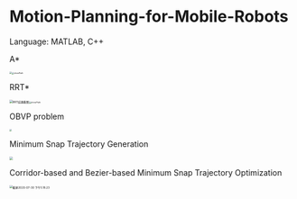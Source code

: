 # Motion-Planning-for-Mobile-Robots

Language: MATLAB, C++

A*

<img src="/Users/yangfan/Documents/GitHub/Motion-Planning-for-Mobile-Robots/hw2/MATLAB/截图1.png" style="zoom:25%;" /><img src="/Users/yangfan/Documents/GitHub/Motion-Planning-for-Mobile-Robots/hw2/ROS/showPath.png" alt="showPath" style="zoom:25%;" />

RRT*

<img src="/Users/yangfan/Documents/GitHub/Motion-Planning-for-Mobile-Robots/hw3/MATLAB/RRT结果截图.png" alt="RRT结果截图" style="zoom:35%;" /><img src="/Users/yangfan/Documents/GitHub/Motion-Planning-for-Mobile-Robots/hw3/ROS/showPath.png" alt="showPath" style="zoom:25%;" />

OBVP problem

<img src="/Users/yangfan/Documents/GitHub/Motion-Planning-for-Mobile-Robots/hw4/ROS结果截图.png" style="zoom:25%;" />

Minimum Snap Trajectory Generation

<img src="/Users/yangfan/Documents/GitHub/Motion-Planning-for-Mobile-Robots/hw5/closed-form.png" style="zoom:35%;" />

Corridor-based and Bezier-based Minimum Snap Trajectory Optimization

<img src="/Users/yangfan/Documents/GitHub/Motion-Planning-for-Mobile-Robots/hw6/截屏2020-07-30 下午5.18.23.png" alt="截屏2020-07-30 下午5.18.23" style="zoom:35%;" />